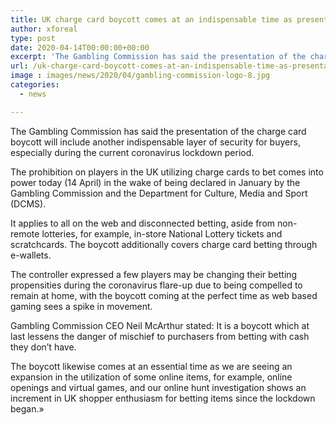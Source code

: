 ```yaml
---
title: UK charge card boycott comes at an indispensable time as presentation agrees with spike in online movement
author: xforeal 
type: post
date: 2020-04-14T00:00:00+00:00
excerpt: 'The Gambling Commission has said the presentation of the charge card boycott will include another indispensable layer of security for buyers, especially during the current coronavirus lockdown period '
url: /uk-charge-card-boycott-comes-at-an-indispensable-time-as-presentation-agrees-with-spike-in-online-movement/
image : images/news/2020/04/gambling-commission-logo-8.jpg
categories:
  - news

---
```

The Gambling Commission has said the presentation of the charge card boycott will include another indispensable layer of security for buyers, especially during the current coronavirus lockdown period. 

The prohibition on players in the UK utilizing charge cards to bet comes into power today (14 April) in the wake of being declared in January by the Gambling Commission and the Department for Culture, Media and Sport (DCMS). 

It applies to all on the web and disconnected betting, aside from non-remote lotteries, for example, in-store National Lottery tickets and scratchcards. The boycott additionally covers charge card betting through e-wallets. 

The controller expressed a few players may be changing their betting propensities during the coronavirus flare-up due to being compelled to remain at home, with the boycott coming at the perfect time as web based gaming sees a spike in movement. 

Gambling Commission CEO Neil McArthur stated: It is a boycott which at last lessens the danger of mischief to purchasers from betting with cash they don&#8217;t have. 

The boycott likewise comes at an essential time as we are seeing an expansion in the utilization of some online items, for example, online openings and virtual games, and our online hunt investigation shows an increment in UK shopper enthusiasm for betting items since the lockdown began.&#187;